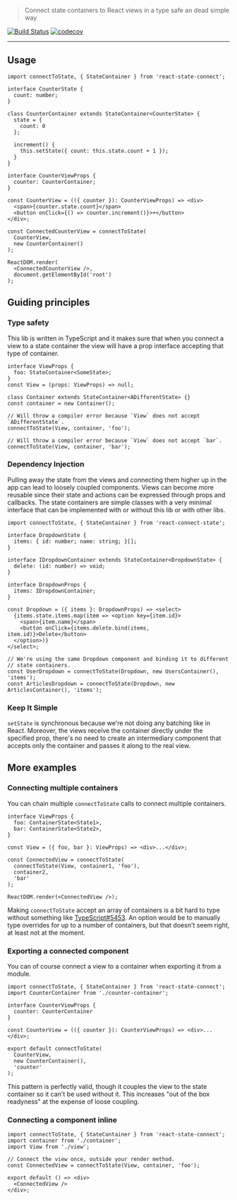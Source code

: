 > Connect state containers to React views in a type safe an dead simple way

[![Build Status](https://travis-ci.com/NiGhTTraX/react-state-connect.svg?branch=master)](https://travis-ci.com/NiGhTTraX/react-state-connect)
[![codecov](https://codecov.io/gh/NiGhTTraX/react-state-connect/branch/master/graph/badge.svg)](https://codecov.io/gh/NiGhTTraX/react-state-connect)

----

## Usage

```tsx
import connectToState, { StateContainer } from 'react-state-connect';

interface CounterState {
  count: number;
}

class CounterContainer extends StateContainer<CounterState> {
  state = {
    count: 0
  };

  increment() {
    this.setState({ count: this.state.count + 1 });
  }
}

interface CounterViewProps {
  counter: CounterContainer;
}

const CounterView = (({ counter }): CounterViewProps) => <div>
  <span>{counter.state.count}</span>
  <button onClick={() => counter.increment()}>+</button>
</div>;

const ConnectedCounterView = connectToState(
  CounterView,
  new CounterContainer()
);

ReactDOM.render(
  <ConnectedCounterView />,
  document.getElementById('root')
);
```


## Guiding principles

### Type safety

This lib is written in TypeScript and it makes sure that when you connect
a view to a state container the view will have a prop interface accepting
that type of container.

```tsx
interface ViewProps {
  foo: StateContainer<SomeState>;
}
const View = (props: ViewProps) => null;

class Container extends StateContainer<ADifferentState> {}
const container = new Container();

// Will throw a compiler error because `View` does not accept `ADifferentState`.
connectToState(View, container, 'foo');

// Will throw a compiler error because `View` does not accept `bar`.
connectToState(View, container, 'bar');
```

### Dependency Injection

Pulling away the state from the views and connecting them higher up
in the app can lead to loosely coupled components. Views can become more
reusable since their state and actions can be expressed through props
and callbacks. The state containers are simple classes with a very
minimal interface that can be implemented with or without this lib or
with other libs.

```tsx
import connectToState, { StateContainer } from 'react-connect-state';

interface DropdownState {
  items: { id: number; name: string; }[];
}

interface IDropdownContainer extends StateContainer<DropdownState> {
  delete: (id: number) => void;
}

interface DropdownProps {
  items: IDropdownContainer;
}

const Dropdown = ({ items }: DropdownProps) => <select>
  {items.state.items.map(item => <option key={item.id}>
    <span>{item.name}</span>
    <button onClick={items.delete.bind(items, item.id)}>Delete</button>
  </option>)}
</select>;

// We're using the same Dropdown component and binding it to different
// state containers.
const UserDropdown = connectToState(Dropdown, new UsersContainer(), 'items');
const ArticlesDropdown = connectToState(Dropdown, new ArticlesContainer(), 'items');
```

### Keep It Simple

`setState` is synchronous because we're not doing any batching like in React.
Moreover, the views receive the container directly under the specified prop,
there's no need to create an intermediary component that accepts only the
container and passes it along to the real view.


## More examples

### Connecting multiple containers

You can chain multiple `connectToState` calls to connect multiple containers.

```tsx
interface ViewProps {
  foo: ContainerState<State1>,
  bar: ContainerState<State2>,
}

const View = ({ foo, bar }: ViewProps) => <div>...</div>;

const ConnectedView = connectToState(
  connectToState(View, container1, 'foo'),
  container2,
  'bar'
);

ReactDOM.render(<ConnectedView />);
```

Making `connectToState` accept an array of containers is a bit hard
to type without something like
[TypeScript#5453](https://github.com/Microsoft/TypeScript/issues/5453).
An option would be to manually type overrides for up to a number of
containers, but that doesn't seem right, at least not at the moment.

### Exporting a connected component

You can of course connect a view to a container when exporting it from
a module.

```tsx
import connectToState, { StateContainer } from 'react-state-connect';
import CounterContainer from './counter-container';

interface CounterViewProps {
  counter: CounterContainer
}

const CounterView = (({ counter }): CounterViewProps) => <div>...</div>;

export default connectToState(
  CounterView,
  new CounterContainer(),
  'counter'
);
```

This pattern is perfectly valid, though it couples the view to the
state container so it can't be used without it. This increases "out of
the box readyness" at the expense of loose coupling.

### Connecting a component inline

```tsx
import connectToState, { StateContainer } from 'react-state-connect';
import container from './container';
import View from './view';

// Connect the view once, outside your render method.
const ConnectedView = connectToState(View, container, 'foo');

export default () => <div>
  <ConnectedView />
</div>;
```
